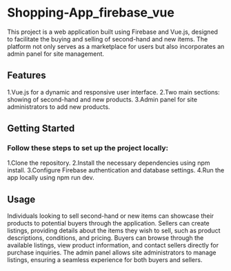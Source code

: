 # Shopping-App_firebase_vue
This project is a web application built using Firebase and Vue.js, designed to facilitate the buying and selling of second-hand and new items. The platform not only serves as a marketplace for users but also incorporates an admin panel for site management.

## Features
1.Vue.js for a dynamic and responsive user interface.
2.Two main sections: showing of second-hand and new products.
3.Admin panel for site administrators to add new products.

## Getting Started
### Follow these steps to set up the project locally:

1.Clone the repository.
2.Install the necessary dependencies using npm install.
3.Configure Firebase authentication and database settings.
4.Run the app locally using npm run dev.

## Usage
Individuals looking to sell second-hand or new items can showcase their products to potential buyers through the application.
Sellers can create listings, providing details about the items they wish to sell, such as product descriptions, conditions, and pricing.
Buyers can browse through the available listings, view product information, and contact sellers directly for purchase inquiries.
The admin panel allows site administrators to manage listings, ensuring a seamless experience for both buyers and sellers.
